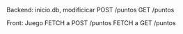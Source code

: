 Backend:
inicio.db, modificicar
POST /puntos
GET /puntos

Front:
Juego
FETCH a POST
/puntos
FETCH a GET
/puntos